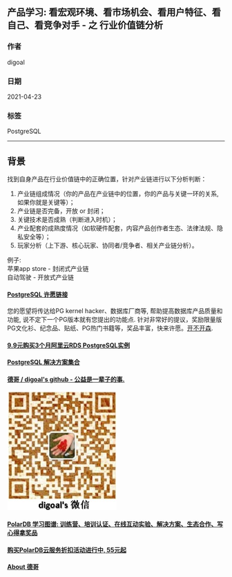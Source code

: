 ## 产品学习: 看宏观环境、看市场机会、看用户特征、看自己、看竞争对手 - 之 行业价值链分析  
        
### 作者        
digoal        
        
### 日期        
2021-04-23         
        
### 标签        
PostgreSQL     
        
----        
        
## 背景        
找到自身产品在行业价值链中的正确位置，针对产业链进行以下分析判断：  
  
1. 产业链组成情况（你的产品在产业链中的位置，你的产品与关键一环的关系, 如果你就是关键等）；  
2. 产业链是否完备，开放 or 封闭；  
3. 关键技术是否成熟（判断进入时机）；  
4. 产业配套的成熟度情况（如软硬件配套，内容产品创作者生态、法律法规、隐私安全等）；  
5. 玩家分析（上下游、核心玩家、协同者/竞争者、相关产业链分析）。  
  
例子:   
苹果app store - 封闭式产业链  
自动驾驶 - 开放式产业链  
  
  
#### [PostgreSQL 许愿链接](https://github.com/digoal/blog/issues/76 "269ac3d1c492e938c0191101c7238216")
您的愿望将传达给PG kernel hacker、数据库厂商等, 帮助提高数据库产品质量和功能, 说不定下一个PG版本就有您提出的功能点. 针对非常好的提议，奖励限量版PG文化衫、纪念品、贴纸、PG热门书籍等，奖品丰富，快来许愿。[开不开森](https://github.com/digoal/blog/issues/76 "269ac3d1c492e938c0191101c7238216").  
  
  
#### [9.9元购买3个月阿里云RDS PostgreSQL实例](https://www.aliyun.com/database/postgresqlactivity "57258f76c37864c6e6d23383d05714ea")
  
  
#### [PostgreSQL 解决方案集合](https://yq.aliyun.com/topic/118 "40cff096e9ed7122c512b35d8561d9c8")
  
  
#### [德哥 / digoal's github - 公益是一辈子的事.](https://github.com/digoal/blog/blob/master/README.md "22709685feb7cab07d30f30387f0a9ae")
  
  
![digoal's wechat](../pic/digoal_weixin.jpg "f7ad92eeba24523fd47a6e1a0e691b59")
  
  
#### [PolarDB 学习图谱: 训练营、培训认证、在线互动实验、解决方案、生态合作、写心得拿奖品](https://www.aliyun.com/database/openpolardb/activity "8642f60e04ed0c814bf9cb9677976bd4")
  
  
#### [购买PolarDB云服务折扣活动进行中, 55元起](https://www.aliyun.com/activity/new/polardb-yunparter?userCode=bsb3t4al "e0495c413bedacabb75ff1e880be465a")
  
  
#### [About 德哥](https://github.com/digoal/blog/blob/master/me/readme.md "a37735981e7704886ffd590565582dd0")
  

